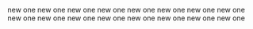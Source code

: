new one
new one
new one
new one
new one
new one
new one
new one
new one
new one
new one
new one
new one
new one
new one
new one
